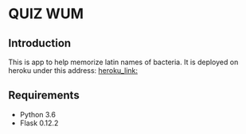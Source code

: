 # QUIZ WUM

## Introduction

This is app to help memorize latin names of bacteria. It is deployed on heroku under this
address: [heroku_link:](https://wum-quiz.herokuapp.com/)

## Requirements
* Python 3.6
* Flask 0.12.2